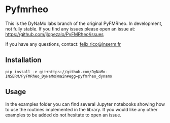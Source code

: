 # Pyfmrheo
This is the DyNaMo labs branch of the original PyFMRheo.
In development, not fully stable.
If you find any issues please open an issue at:
https://github.com/jlopezalo/PyFMRheo/issues

If you have any questions, contact:
felix.rico@inserm.fr

## Installation
```
pip install -e git+https://github.com/DyNaMo-INSERM/PyFMRheo_DyNaMo@main#egg=pyfmrheo_dynamo    

```

## Usage
In the examples folder you can find several Jupyter notebooks showing how
to use the routines implemented in the library.
If you would like any other examples to be added do not hesitate to open an issue.
